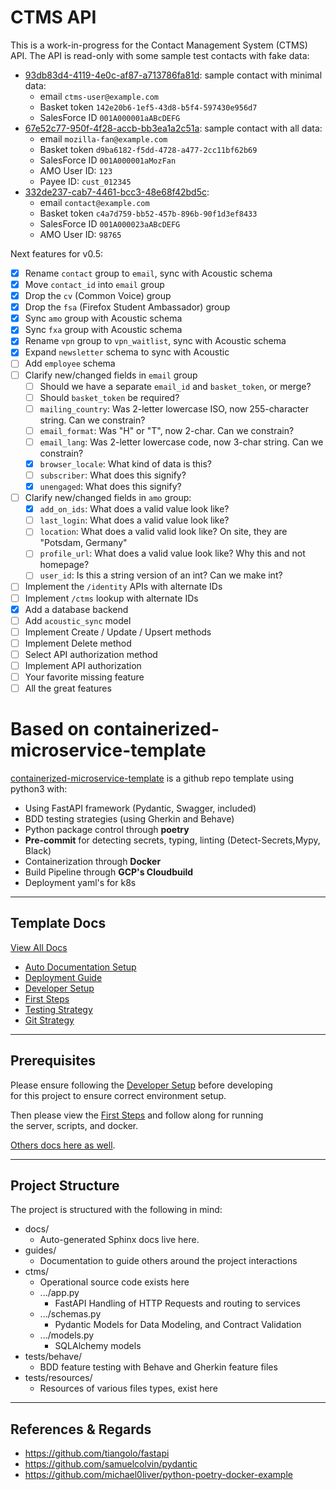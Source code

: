 # CTMS API

This is a work-in-progress for the Contact Management System (CTMS) API.
The API is read-only with some sample test contacts with fake data:

* [93db83d4-4119-4e0c-af87-a713786fa81d](http://ctms-api.api.data.allizom.org/ctms/93db83d4-4119-4e0c-af87-a713786fa81d):
  sample contact with minimal data:
  - email ``ctms-user@example.com``
  - Basket token ``142e20b6-1ef5-43d8-b5f4-597430e956d7``
  - SalesForce ID ``001A000001aABcDEFG``
* [67e52c77-950f-4f28-accb-bb3ea1a2c51a](http://ctms-api.api.data.allizom.org/ctms/67e52c77-950f-4f28-accb-bb3ea1a2c51a):
  sample contact with all data:
  - email ``mozilla-fan@example.com``
  - Basket token ``d9ba6182-f5dd-4728-a477-2cc11bf62b69``
  - SalesForce ID ``001A000001aMozFan``
  - AMO User ID: ``123``
  - Payee ID: ``cust_012345``
* [332de237-cab7-4461-bcc3-48e68f42bd5c](http://ctms-api.api.data.allizom.org/ctms/332de237-cab7-4461-bcc3-48e68f42bd5c):
  - email ``contact@example.com``
  - Basket token ``c4a7d759-bb52-457b-896b-90f1d3ef8433``
  - SalesForce ID ``001A000023aABcDEFG``
  - AMO User ID: ``98765``

Next features for v0.5:

* [x] Rename ``contact`` group to ``email``, sync with Acoustic schema
* [x] Move ``contact_id`` into ``email`` group
* [x] Drop the ``cv`` (Common Voice) group
* [x] Drop the ``fsa`` (Firefox Student Ambassador) group
* [x] Sync ``amo`` group with Acoustic schema
* [x] Sync ``fxa`` group with Acoustic schema
* [x] Rename ``vpn`` group to ``vpn_waitlist``, sync with Acoustic schema
* [x] Expand ``newsletter`` schema to sync with Acoustic
* [ ] Add ``employee`` schema
* [ ] Clarify new/changed fields in ``email`` group
  * [ ] Should we have a separate ``email_id`` and ``basket_token``, or merge?
  * [ ] Should ``basket_token`` be required?
  * [ ] ``mailing_country``: Was 2-letter lowercase ISO, now 255-character string. Can we constrain?
  * [ ] ``email_format``: Was "H" or "T", now 2-char. Can we constrain?
  * [ ] ``email_lang``: Was 2-letter lowercase code, now 3-char string. Can we constrain?
  * [x] ``browser_locale``: What kind of data is this?
  * [ ] ``subscriber``: What does this signify?
  * [x] ``unengaged``: What does this signify?
* [ ] Clarify new/changed fields in ``amo`` group:
  * [x] ``add_on_ids``: What does a valid value look like?
  * [ ] ``last_login``: What does a valid value look like?
  * [ ] ``location``: What does a valid valid look like? On site, they are "Potsdam, Germany"
  * [ ] ``profile_url``: What does a valid value look like? Why this and not homepage?
  * [ ] ``user_id``: Is this a string version of an int? Can we make int?
* [ ] Implement the ``/identity`` APIs with alternate IDs
* [ ] Implement ``/ctms`` lookup with alternate IDs
* [x] Add a database backend
* [ ] Add ``acoustic_sync`` model
* [ ] Implement Create / Update / Upsert methods
* [ ] Implement Delete method
* [ ] Select API authorization method
* [ ] Implement API authorization
* [ ] Your favorite missing feature
* [ ] All the great features

# Based on containerized-microservice-template

[containerized-microservice-template](https://github.com/mozilla-it/containerized-microservice-template)
is a github repo template using python3 with:

 - Using FastAPI framework (Pydantic, Swagger, included)
 - BDD testing strategies (using Gherkin and Behave)
 - Python package control through **poetry**
 - **Pre-commit** for detecting secrets, typing, linting (Detect-Secrets,Mypy, Black)
 - Containerization through **Docker**
 - Build Pipeline through **GCP's Cloudbuild**
 - Deployment yaml's for k8s

---
## Template Docs

[View All Docs](./guides/)
- [Auto Documentation Setup](guides/auto_documentation.md)
- [Deployment Guide](guides/deployment_guide.md)
- [Developer Setup](guides/developer_setup.md)
- [First Steps](guides/first_steps.md)
- [Testing Strategy](guides/testing_strategy.md)
- [Git Strategy](guides/git_strategy.md)

---
## Prerequisites

Please ensure following the [Developer Setup](guides/developer_setup.md) before developing \
for this project to ensure correct environment setup.

Then please view the [First Steps](guides/first_steps.md) and follow along for running \
the server, scripts, and docker.

[Others docs here as well](./guides/).

---
## Project Structure

The project is structured with the following in mind:

- docs/
    - Auto-generated Sphinx docs live here.
- guides/
    - Documentation to guide others around the project interactions
- ctms/
    - Operational source code exists here
    - .../app.py
        - FastAPI Handling of HTTP Requests and routing to services
    - .../schemas.py
        - Pydantic Models for Data Modeling, and Contract Validation
    - .../models.py
        - SQLAlchemy models
- tests/behave/
    - BDD feature testing with Behave and Gherkin feature files
- tests/resources/
    - Resources of various files types, exist here

---
## References & Regards
- https://github.com/tiangolo/fastapi
- https://github.com/samuelcolvin/pydantic
- https://github.com/michael0liver/python-poetry-docker-example
